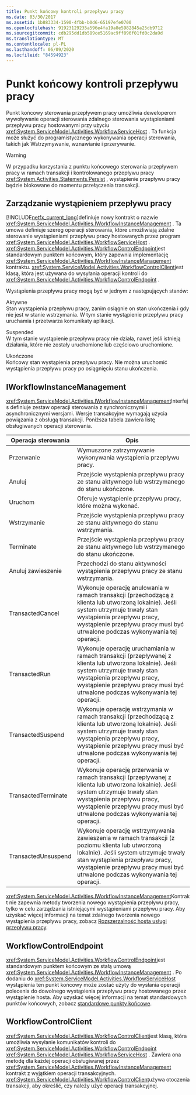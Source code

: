 ```yaml
---
title: Punkt końcowy kontroli przepływu pracy
ms.date: 03/30/2017
ms.assetid: 1b883334-1590-4fbb-b0d6-65197efe0700
ms.openlocfilehash: 91923129235a596e4fa19a8e5982845a25db9712
ms.sourcegitcommit: cdb295dd1db589ce5169ac9ff096f01fd0c2da9d
ms.translationtype: MT
ms.contentlocale: pl-PL
ms.lasthandoff: 06/09/2020
ms.locfileid: "84594923"
---
```

# <a name="workflow-control-endpoint"></a>Punkt końcowy kontroli przepływu pracy
Punkt końcowy sterowania przepływem pracy umożliwia deweloperom wywoływanie operacji sterowania zdalnego sterowania wystąpieniami przepływu pracy hostowanymi przy użyciu <xref:System.ServiceModel.Activities.WorkflowServiceHost> . Ta funkcja może służyć do programistycznego wykonywania operacji sterowania, takich jak Wstrzymywanie, wznawianie i przerywanie.  
  
> [!WARNING]
> W przypadku korzystania z punktu końcowego sterowania przepływem pracy w ramach transakcji i kontrolowanego przepływu pracy <xref:System.Activities.Statements.Persist> , wystąpienie przepływu pracy będzie blokowane do momentu przełączenia transakcji.  
  
## <a name="workflow-instance-management"></a>Zarządzanie wystąpieniem przepływu pracy  
 [!INCLUDE[netfx_current_long](../../../../includes/netfx-current-long-md.md)]definiuje nowy kontrakt o nazwie <xref:System.ServiceModel.Activities.IWorkflowInstanceManagement> . Ta umowa definiuje szereg operacji sterowania, które umożliwiają zdalne sterowanie wystąpieniami przepływu pracy hostowanych przez program <xref:System.ServiceModel.Activities.WorkflowServiceHost> . <xref:System.ServiceModel.Activities.WorkflowControlEndpoint>jest standardowym punktem końcowym, który zapewnia implementację <xref:System.ServiceModel.Activities.IWorkflowInstanceManagement> kontraktu. <xref:System.ServiceModel.Activities.WorkflowControlClient>jest klasą, która jest używana do wysyłania operacji kontroli do <xref:System.ServiceModel.Activities.WorkflowControlEndpoint> .  
  
 Wystąpienia przepływu pracy mogą być w jednym z następujących stanów:  
  
 Aktywne  
 Stan wystąpienia przepływu pracy, zanim osiągnie on stan ukończenia i gdy nie jest w stanie wstrzymania. W tym stanie wystąpienie przepływu pracy uruchamia i przetwarza komunikaty aplikacji.  
  
 Suspended  
 W tym stanie wystąpienie przepływu pracy nie działa, nawet jeśli istnieją działania, które nie zostały uruchomione lub częściowo uruchomione.  
  
 Ukończone  
 Końcowy stan wystąpienia przepływu pracy. Nie można uruchomić wystąpienia przepływu pracy po osiągnięciu stanu ukończenia.  
  
## <a name="iworkflowinstancemanagement"></a>IWorkflowInstanceManagement  
 <xref:System.ServiceModel.Activities.IWorkflowInstanceManagement>Interfejs definiuje zestaw operacji sterowania z synchronicznymi i asynchronicznymi wersjami. Wersje transakcyjne wymagają użycia powiązania z obsługą transakcji. Poniższa tabela zawiera listę obsługiwanych operacji sterowania.  
  
|Operacja sterowania|Opis|  
|-----------------------|-----------------|  
|Przerwanie|Wymuszone zatrzymywanie wykonywania wystąpienia przepływu pracy.|  
|Anuluj|Przejście wystąpienia przepływu pracy ze stanu aktywnego lub wstrzymanego do stanu ukończone.|  
|Uruchom|Oferuje wystąpienie przepływu pracy, które można wykonać.|  
|Wstrzymanie|Przejście wystąpienia przepływu pracy ze stanu aktywnego do stanu wstrzymania.|  
|Terminate|Przejście wystąpienia przepływu pracy ze stanu aktywnego lub wstrzymanego do stanu ukończone.|  
|Anuluj zawieszenie|Przechodzi do stanu aktywności wystąpienia przepływu pracy ze stanu wstrzymania.|  
|TransactedCancel|Wykonuje operację anulowania w ramach transakcji (przechodzącą z klienta lub utworzoną lokalnie). Jeśli system utrzymuje trwały stan wystąpienia przepływu pracy, wystąpienie przepływu pracy musi być utrwalone podczas wykonywania tej operacji.|  
|TransactedRun|Wykonuje operację uruchamiania w ramach transakcji (przepływanej z klienta lub utworzona lokalnie). Jeśli system utrzymuje trwały stan wystąpienia przepływu pracy, wystąpienie przepływu pracy musi być utrwalone podczas wykonywania tej operacji.|  
|TransactedSuspend|Wykonuje operację wstrzymania w ramach transakcji (przechodzącą z klienta lub utworzoną lokalnie). Jeśli system utrzymuje trwały stan wystąpienia przepływu pracy, wystąpienie przepływu pracy musi być utrwalone podczas wykonywania tej operacji.|  
|TransactedTerminate|Wykonuje operację przerwania w ramach transakcji (przepływanej z klienta lub utworzona lokalnie). Jeśli system utrzymuje trwały stan wystąpienia przepływu pracy, wystąpienie przepływu pracy musi być utrwalone podczas wykonywania tej operacji.|  
|TransactedUnsuspend|Wykonuje operację wstrzymywania zawieszenia w ramach transakcji (z poziomu klienta lub utworzoną lokalnie). Jeśli system utrzymuje trwały stan wystąpienia przepływu pracy, wystąpienie przepływu pracy musi być utrwalone podczas wykonywania tej operacji.|  
  
 <xref:System.ServiceModel.Activities.IWorkflowInstanceManagement>Kontrakt nie zapewnia metody tworzenia nowego wystąpienia przepływu pracy, tylko w celu zarządzania istniejącymi wystąpieniami przepływu pracy. Aby uzyskać więcej informacji na temat zdalnego tworzenia nowego wystąpienia przepływu pracy, zobacz [Rozszerzalność hosta usługi przepływu pracy](workflow-service-host-extensibility.md).  
  
## <a name="workflowcontrolendpoint"></a>WorkflowControlEndpoint  
 <xref:System.ServiceModel.Activities.WorkflowControlEndpoint>jest standardowym punktem końcowym ze stałą umową <xref:System.ServiceModel.Activities.IWorkflowInstanceManagement> . Po dodaniu do <xref:System.ServiceModel.Activities.WorkflowServiceHost> wystąpienia ten punkt końcowy może zostać użyty do wysłania operacji polecenia do dowolnego wystąpienia przepływu pracy hostowanego przez wystąpienie hosta. Aby uzyskać więcej informacji na temat standardowych punktów końcowych, zobacz [standardowe punkty końcowe](standard-endpoints.md).  
  
## <a name="workflowcontrolclient"></a>WorkflowControlClient  
 <xref:System.ServiceModel.Activities.WorkflowControlClient>jest klasą, która umożliwia wysyłanie komunikatów kontroli do <xref:System.ServiceModel.Activities.WorkflowControlEndpoint> <xref:System.ServiceModel.Activities.WorkflowServiceHost> . Zawiera ona metodę dla każdej operacji obsługiwanej przez <xref:System.ServiceModel.Activities.IWorkflowInstanceManagement> kontrakt z wyjątkiem operacji transakcyjnych. <xref:System.ServiceModel.Activities.WorkflowControlClient>używa otoczenia transakcji, aby określić, czy należy użyć operacji transakcyjnej.
